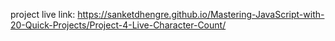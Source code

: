 project live link: https://sanketdhengre.github.io/Mastering-JavaScript-with-20-Quick-Projects/Project-4-Live-Character-Count/
